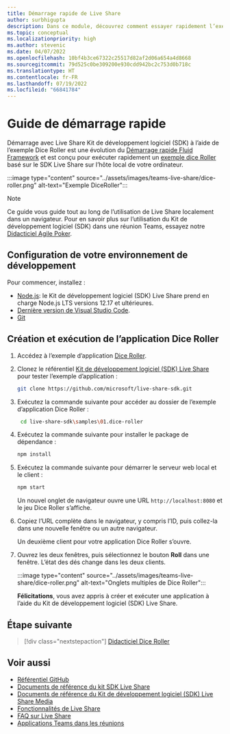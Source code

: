 ```yaml
---
title: Démarrage rapide de Live Share
author: surbhigupta
description: Dans ce module, découvrez comment essayer rapidement l’exemple Dice Roller
ms.topic: conceptual
ms.localizationpriority: high
ms.author: stevenic
ms.date: 04/07/2022
ms.openlocfilehash: 10bf4b3ce67322c25517d82af2d06a654a4d8668
ms.sourcegitcommit: 79d525c0be309200e930cdd942bc2c753d0b718c
ms.translationtype: HT
ms.contentlocale: fr-FR
ms.lasthandoff: 07/19/2022
ms.locfileid: "66841784"
---
```

# <a name="quick-start-guide"></a>Guide de démarrage rapide

Démarrage avec Live Share Kit de développement logiciel (SDK) à l’aide de l’exemple Dice Roller est une évolution du [Démarrage rapide Fluid Framework](https://fluidframework.com/docs/start/quick-start/) et est conçu pour exécuter rapidement un [exemple dice Roller](https://github.com/microsoft/live-share-sdk/tree/main/samples/01.dice-roller) basé sur le SDK Live Share sur l’hôte local de votre ordinateur.

:::image type="content" source="../assets/images/teams-live-share/dice-roller.png" alt-text="Exemple DiceRoller":::

> [!NOTE]
> Ce guide vous guide tout au long de l’utilisation de Live Share localement dans un navigateur. Pour en savoir plus sur l’utilisation du Kit de développement logiciel (SDK) dans une réunion Teams, essayez notre [Didacticiel Agile Poker](../sbs-teams-live-share.yml).

## <a name="set-up-your-development-environment"></a>Configuration de votre environnement de développement

Pour commencer, installez :

* [Node.js](https://nodejs.org/en/download): le Kit de développement logiciel (SDK) Live Share prend en charge Node.js LTS versions 12.17 et ultérieures.
* [Dernière version de Visual Studio Code](https://code.visualstudio.com/).
* [Git](https://git-scm.com/downloads)

## <a name="build-and-run-the-dice-roller-app"></a>Création et exécution de l’application Dice Roller

1. Accédez à l’exemple d’application [Dice Roller](https://github.com/microsoft/live-share-sdk/tree/main/samples/01.dice-roller).

1. Clonez le référentiel [Kit de développement logiciel (SDK) Live Share](https://github.com/microsoft/live-share-sdk) pour tester l’exemple d’application :

    ```bash
    git clone https://github.com/microsoft/live-share-sdk.git
    ```

1. Exécutez la commande suivante pour accéder au dossier de l’exemple d’application Dice Roller :

   ```bash
    cd live-share-sdk\samples\01.dice-roller
   ```

1. Exécutez la commande suivante pour installer le package de dépendance :

    ```bash
    npm install
    ```

1. Exécutez la commande suivante pour démarrer le serveur web local et le client :

   ```bash
   npm start
   ```
  
     Un nouvel onglet de navigateur ouvre une URL `http://localhost:8080` et le jeu Dice Roller s’affiche.

1. Copiez l’URL complète dans le navigateur, y compris l’ID, puis collez-la dans une nouvelle fenêtre ou un autre navigateur.

   Un deuxième client pour votre application Dice Roller s’ouvre.

1. Ouvrez les deux fenêtres, puis sélectionnez le bouton **Roll** dans une fenêtre. L’état des dés change dans les deux clients.

    :::image type="content" source="../assets/images/teams-live-share/dice-roller.png" alt-text="Onglets multiples de Dice Roller":::
  
   **Félicitations**, vous avez appris à créer et exécuter une application à l’aide du Kit de développement logiciel (SDK) Live Share.

## <a name="next-step"></a>Étape suivante

> [!div class="nextstepaction"]
> [Didacticiel Dice Roller](teams-live-share-tutorial.md)

## <a name="see-also"></a>Voir aussi

* [Référentiel GitHub](https://github.com/microsoft/live-share-sdk)
* [ Documents de référence du kit SDK Live Share](/javascript/api/@microsoft/live-share/)
* [Documents de référence du Kit de développement logiciel (SDK) Live Share Media](/javascript/api/@microsoft/live-share-media/)
* [Fonctionnalités de Live Share](teams-live-share-capabilities.md)
* [FAQ sur Live Share](teams-live-share-faq.md)
* [Applications Teams dans les réunions](teams-apps-in-meetings.md)
